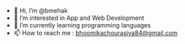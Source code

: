 - 👋 Hi, I’m @bmehak
- 👀 I’m interested in App and Web Development
- 🌱 I’m currently learning programming languages
- 📫 How to reach me : bhoomikachourasiya84@gmail.com

<!---
bmehak/bmehak is a ✨ special ✨ repository because its `README.md` (this file) appears on your GitHub profile.
You can click the Preview link to take a look at your changes.
--->
